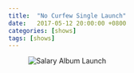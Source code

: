 ```yaml
---
title:  "No Curfew Single Launch"
date:   2017-05-12 20:00:00 +0800
categories: [shows]
tags: [shows]
---
```


<figure>
  <img src='{{ "/assets/posts/nocurfew.jpg" | prepend: site.baseurl }}' alt='Salary Album Launch' />
</figure>
